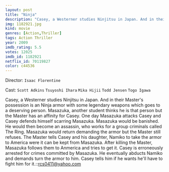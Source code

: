 ```yaml
---
layout: post
title: "Ninja"
description: "Casey, a Westerner studies Ninjitsu in Japan. And in their Master's possession is an Ninja armor with some legendary weapons which goes to a deserving person. Masazuka, another student thinks he is that person but the Master has an affinity for Casey. One day Masazuka attacks Casey and Casey defends himself scarring Masazuka. Masazuka would be banished. He would then become an assassin, who works for a group criminals called The Ring. Masazuka would return demanding the armor but the Master still refuses. The Master tells Casey and his daughter, Namiko to take the armor to .."
img: 1182921.jpg
kind: movie
genres: [Action,Thriller]
tags: Action Thriller 
year: 2009
imdb_rating: 5.5
votes: 12025
imdb_id: 1182921
netflix_id: 70119827
color: c44536
---
```

Director: `Isaac Florentine`  

Cast: `Scott Adkins` `Tsuyoshi Ihara` `Mika Hijii` `Todd Jensen` `Togo Igawa` 

Casey, a Westerner studies Ninjitsu in Japan. And in their Master's possession is an Ninja armor with some legendary weapons which goes to a deserving person. Masazuka, another student thinks he is that person but the Master has an affinity for Casey. One day Masazuka attacks Casey and Casey defends himself scarring Masazuka. Masazuka would be banished. He would then become an assassin, who works for a group criminals called The Ring. Masazuka would return demanding the armor but the Master still refuses. The Master tells Casey and his daughter, Namiko to take the armor to America were it can be kept from Masazuka. After killing the Master, Masazuka follows them to Anmerica and tries to get it. Casey is erroneously arrested for crimes committed by Masazuka. He eventually abducts Namiko and demands turn the armor to him. Casey tells him if he wants he'll have to fight him for it.::rcs0411@yahoo.com